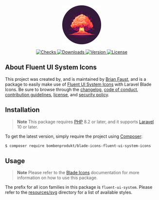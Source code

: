 <p align="center">
    <a href="https://bombenprodukt.com" target="_blank">
        <img src="https://raw.githubusercontent.com/BombenProdukt/assets/main/logo-text.svg" width="128" alt="BombenProdukt Logo" />
    </a>
</p>

<p align="center">
    <a href="https://github.com/faustbrian/blade-icons-fluent-ui-system-icons/actions">
        <img src="https://badge.sh/github/check-runs/BombenProdukt/blade-icons-fluent-ui-system-icons" alt="Checks" />
    </a>
    <a href="https://packagist.org/packages/bombenprodukt/blade-icons-fluent-ui-system-icons">
        <img src="https://badge.sh/packagist/downloads/BombenProdukt/blade-icons-fluent-ui-system-icons" alt="Downloads" />
    </a>
    <a href="https://packagist.org/packages/bombenprodukt/blade-icons-fluent-ui-system-icons">
        <img src="https://badge.sh/packagist/version/BombenProdukt/blade-icons-fluent-ui-system-icons" alt="Version" />
    </a>
    <a href="https://packagist.org/packages/bombenprodukt/blade-icons-fluent-ui-system-icons">
        <img src="https://badge.sh/packagist/license/BombenProdukt/blade-icons-fluent-ui-system-icons" alt="License" />
    </a>
</p>

## About Fluent UI System Icons

This project was created by, and is maintained by [Brian Faust](https://github.com/faustbrian), and is a package to easily make use of [Fluent UI System Icons](https://github.com/microsoft/fluentui-system-icons) with Laravel Blade Icons. Be sure to browse through the [changelog](CHANGELOG.md), [code of conduct](.github/CODE_OF_CONDUCT.md), [contribution guidelines](.github/CONTRIBUTING.md), [license](LICENSE), and [security policy](.github/SECURITY.md).

## Installation

> **Note**
> This package requires [PHP](https://www.php.net/) 8.2 or later, and it supports [Laravel](https://laravel.com/) 10 or later.

To get the latest version, simply require the project using [Composer](https://getcomposer.org/):

```bash
$ composer require bombenprodukt/blade-icons-fluent-ui-system-icons
```

## Usage

> **Note**
> Please refer to the [Blade Icons](https://github.com/faustbrian/blade-icons) documentation for more information on how to use this package.

The prefix for all icon families in this package is `fluent-ui-system`. Please refer to the [resources/svg](/resources/svg) directory for a list of available styles.

